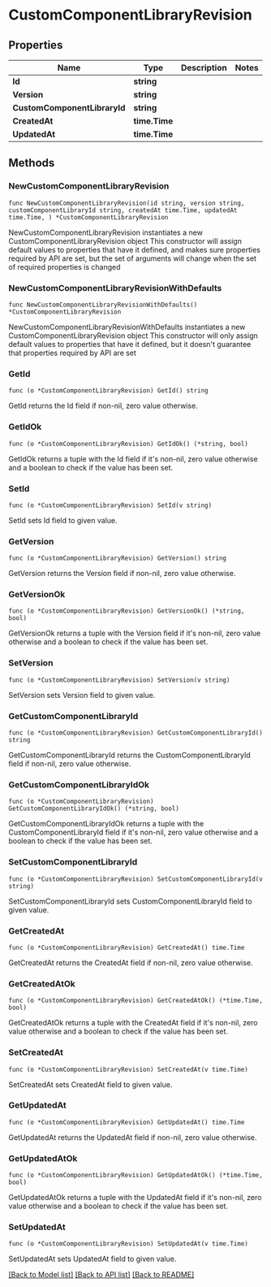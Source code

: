 # CustomComponentLibraryRevision

## Properties

Name | Type | Description | Notes
------------ | ------------- | ------------- | -------------
**Id** | **string** |  | 
**Version** | **string** |  | 
**CustomComponentLibraryId** | **string** |  | 
**CreatedAt** | **time.Time** |  | 
**UpdatedAt** | **time.Time** |  | 

## Methods

### NewCustomComponentLibraryRevision

`func NewCustomComponentLibraryRevision(id string, version string, customComponentLibraryId string, createdAt time.Time, updatedAt time.Time, ) *CustomComponentLibraryRevision`

NewCustomComponentLibraryRevision instantiates a new CustomComponentLibraryRevision object
This constructor will assign default values to properties that have it defined,
and makes sure properties required by API are set, but the set of arguments
will change when the set of required properties is changed

### NewCustomComponentLibraryRevisionWithDefaults

`func NewCustomComponentLibraryRevisionWithDefaults() *CustomComponentLibraryRevision`

NewCustomComponentLibraryRevisionWithDefaults instantiates a new CustomComponentLibraryRevision object
This constructor will only assign default values to properties that have it defined,
but it doesn't guarantee that properties required by API are set

### GetId

`func (o *CustomComponentLibraryRevision) GetId() string`

GetId returns the Id field if non-nil, zero value otherwise.

### GetIdOk

`func (o *CustomComponentLibraryRevision) GetIdOk() (*string, bool)`

GetIdOk returns a tuple with the Id field if it's non-nil, zero value otherwise
and a boolean to check if the value has been set.

### SetId

`func (o *CustomComponentLibraryRevision) SetId(v string)`

SetId sets Id field to given value.


### GetVersion

`func (o *CustomComponentLibraryRevision) GetVersion() string`

GetVersion returns the Version field if non-nil, zero value otherwise.

### GetVersionOk

`func (o *CustomComponentLibraryRevision) GetVersionOk() (*string, bool)`

GetVersionOk returns a tuple with the Version field if it's non-nil, zero value otherwise
and a boolean to check if the value has been set.

### SetVersion

`func (o *CustomComponentLibraryRevision) SetVersion(v string)`

SetVersion sets Version field to given value.


### GetCustomComponentLibraryId

`func (o *CustomComponentLibraryRevision) GetCustomComponentLibraryId() string`

GetCustomComponentLibraryId returns the CustomComponentLibraryId field if non-nil, zero value otherwise.

### GetCustomComponentLibraryIdOk

`func (o *CustomComponentLibraryRevision) GetCustomComponentLibraryIdOk() (*string, bool)`

GetCustomComponentLibraryIdOk returns a tuple with the CustomComponentLibraryId field if it's non-nil, zero value otherwise
and a boolean to check if the value has been set.

### SetCustomComponentLibraryId

`func (o *CustomComponentLibraryRevision) SetCustomComponentLibraryId(v string)`

SetCustomComponentLibraryId sets CustomComponentLibraryId field to given value.


### GetCreatedAt

`func (o *CustomComponentLibraryRevision) GetCreatedAt() time.Time`

GetCreatedAt returns the CreatedAt field if non-nil, zero value otherwise.

### GetCreatedAtOk

`func (o *CustomComponentLibraryRevision) GetCreatedAtOk() (*time.Time, bool)`

GetCreatedAtOk returns a tuple with the CreatedAt field if it's non-nil, zero value otherwise
and a boolean to check if the value has been set.

### SetCreatedAt

`func (o *CustomComponentLibraryRevision) SetCreatedAt(v time.Time)`

SetCreatedAt sets CreatedAt field to given value.


### GetUpdatedAt

`func (o *CustomComponentLibraryRevision) GetUpdatedAt() time.Time`

GetUpdatedAt returns the UpdatedAt field if non-nil, zero value otherwise.

### GetUpdatedAtOk

`func (o *CustomComponentLibraryRevision) GetUpdatedAtOk() (*time.Time, bool)`

GetUpdatedAtOk returns a tuple with the UpdatedAt field if it's non-nil, zero value otherwise
and a boolean to check if the value has been set.

### SetUpdatedAt

`func (o *CustomComponentLibraryRevision) SetUpdatedAt(v time.Time)`

SetUpdatedAt sets UpdatedAt field to given value.



[[Back to Model list]](../README.md#documentation-for-models) [[Back to API list]](../README.md#documentation-for-api-endpoints) [[Back to README]](../README.md)


